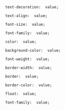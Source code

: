 

```
text-decoration:  value;
```

```
text-align:  value;
```


```
font-size:  value;
```

```
font-family:  value;
```

```
color:  value;
```

```
background-color:  value;
```

```
font-weight:  value;
```
```
border-width:  value;
```

```
border:  value;
```

```
border-color:  value;
```

```
float:  value;
```

```
font-family:  value;
```